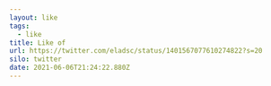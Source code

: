 ```yaml
---
layout: like
tags:
  - like
title: Like of
url: https://twitter.com/eladsc/status/1401567077610274822?s=20
silo: twitter
date: 2021-06-06T21:24:22.880Z
---
```

